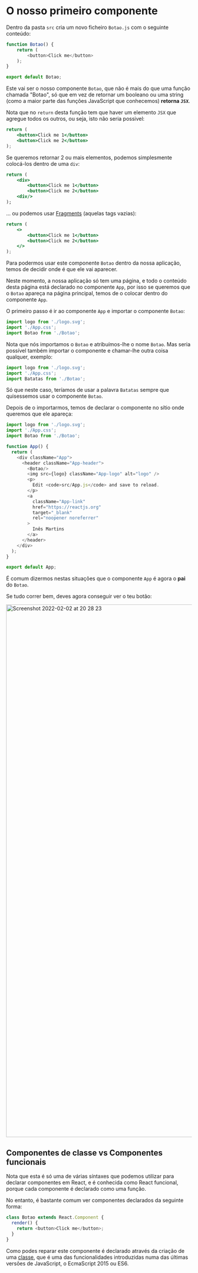 # O nosso primeiro componente

Dentro da pasta `src` cria um novo ficheiro `Botao.js` com o seguinte conteúdo:

```javascript
function Botao() {
    return (
        <button>Click me</button>
    );
}

export default Botao;
```

Este vai ser o nosso componente `Botao`, que não é mais do que uma função chamada "Botao", só que em vez de retornar um booleano ou uma string (como a maior parte das funções JavaScript que conhecemos) **retorna `JSX`**.

Nota que no `return` desta função tem que haver um elemento `JSX` que agregue todos os outros, ou seja, isto não seria possivel:

```jsx
return (
    <button>Click me 1</button>
    <button>Click me 2</button>
);
```

Se queremos retornar 2 ou mais elementos, podemos simplesmente colocá-los dentro de uma `div`:

```jsx
return (
    <div>
        <button>Click me 1</button>
        <button>Click me 2</button>
    <div/>
);
```

... ou podemos usar [Fragments](https://reactjs.org/docs/fragments.html#short-syntax) (aquelas tags vazias):

```jsx
return (
    <>
        <button>Click me 1</button>
        <button>Click me 2</button>
    </>
);
```

Para podermos usar este componente `Botao` dentro da nossa aplicação, temos de decidir onde é que ele vai aparecer.

Neste momento, a nossa aplicação só tem uma página, e todo o conteúdo desta página está declarado no componente `App`, por isso se queremos que o `Botao` apareça na página principal, temos de o colocar dentro do componente `App`.

O primeiro passo é ir ao componente `App` e importar o componente `Botao`:

```javascript
import logo from './logo.svg';
import './App.css';
import Botao from './Botao';
```

Nota que nós importamos o `Botao` e atribuímos-lhe o nome `Botao`.
Mas seria possível também importar o componente e chamar-lhe outra coisa qualquer, exemplo:


```javascript
import logo from './logo.svg';
import './App.css';
import Batatas from './Botao';
```

Só que neste caso, teríamos de usar a palavra `Batatas` sempre que quisessemos usar o componente `Botao`.

Depois de o importarmos, temos de declarar o componente no sítio onde queremos que ele apareça:

```javascript
import logo from './logo.svg';
import './App.css';
import Botao from './Botao';

function App() {
  return (
    <div className="App">
      <header className="App-header">
        <Botao/>
        <img src={logo} className="App-logo" alt="logo" />
        <p>
          Edit <code>src/App.js</code> and save to reload.
        </p>
        <a
          className="App-link"
          href="https://reactjs.org"
          target="_blank"
          rel="noopener noreferrer"
        >
          Inês Martins
        </a>
      </header>
    </div>
  );
}

export default App;
```


É comum dizermos nestas situações que o componente `App` é agora o **pai** do `Botao`.

Se tudo correr bem, deves agora conseguir ver o teu botão:

<img width="1440" alt="Screenshot 2022-02-02 at 20 28 23" src="https://user-images.githubusercontent.com/39055313/152232142-8f5133b1-9306-4bd6-8abe-bfa200ed886d.png">

## Componentes de classe vs Componentes funcionais

Nota que esta é só uma de várias síntaxes que podemos utilizar para declarar componentes em React, e é conhecida como React funcional, porque cada componente é declarado como uma função.

No entanto, é bastante comum ver componentes declarados da seguinte forma:

```javascript
class Botao extends React.Component {
  render() {
    return <button>Click me</button>;
  }
}
```

Como podes reparar este componente é declarado através da criação de uma [classe](https://developer.mozilla.org/en-US/docs/Web/JavaScript/Reference/Classes), que é uma das funcionalidades introduzidas numa das últimas versões de JavaScript, o EcmaScript 2015 ou ES6.

